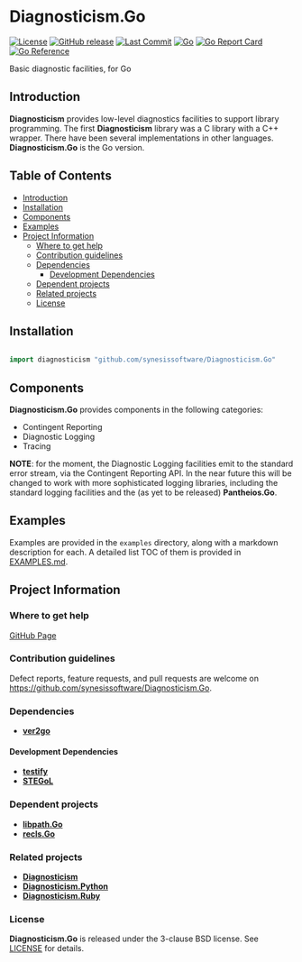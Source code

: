 # Diagnosticism.Go <!-- omit in toc -->

[![License](https://img.shields.io/badge/License-BSD_3--Clause-blue.svg)](https://opensource.org/licenses/BSD-3-Clause)
[![GitHub release](https://img.shields.io/github/v/release/synesissoftware/Diagnosticism.Go.svg)](https://github.com/synesissoftware/Diagnosticism.Go/releases/latest)
[![Last Commit](https://img.shields.io/github/last-commit/synesissoftware/Diagnosticism.Go)](https://github.com/synesissoftware/Diagnosticism.Go/commits/master)
[![Go](https://github.com/synesissoftware/Diagnosticism.Go/actions/workflows/go.yml/badge.svg)](https://github.com/synesissoftware/Diagnosticism.Go/actions/workflows/go.yml)
[![Go Report Card](https://goreportcard.com/badge/github.com/synesissoftware/Diagnosticism.Go)](https://goreportcard.com/report/github.com/synesissoftware/Diagnosticism.Go)
[![Go Reference](https://pkg.go.dev/badge/github.com/synesissoftware/Diagnosticism.Go.svg)](https://pkg.go.dev/github.com/synesissoftware/Diagnosticism.Go)

Basic diagnostic facilities, for Go


## Introduction

**Diagnosticism** provides low-level diagnostics facilities to support library programming. The first **Diagnosticism** library was a C library with a C++ wrapper. There have been several implementations in other languages. **Diagnosticism.Go** is the
Go version.


## Table of Contents <!-- omit in toc -->

- [Introduction](#introduction)
- [Installation](#installation)
- [Components](#components)
- [Examples](#examples)
- [Project Information](#project-information)
	- [Where to get help](#where-to-get-help)
	- [Contribution guidelines](#contribution-guidelines)
	- [Dependencies](#dependencies)
		- [Development Dependencies](#development-dependencies)
	- [Dependent projects](#dependent-projects)
	- [Related projects](#related-projects)
	- [License](#license)


## Installation

```Go

import diagnosticism "github.com/synesissoftware/Diagnosticism.Go"
```


## Components

**Diagnosticism.Go** provides components in the following categories:

* Contingent Reporting
* Diagnostic Logging
* Tracing

**NOTE**: for the moment, the Diagnostic Logging facilities emit to the standard error stream, via the Contingent Reporting API. In the near future this will be changed to work with more sophisticated logging libraries, including the standard logging facilities and the (as yet to be released) **Pantheios.Go**.


## Examples

Examples are provided in the ```examples``` directory, along with a markdown description for each. A detailed list TOC of them is provided in [EXAMPLES.md](./EXAMPLES.md).


## Project Information


### Where to get help

[GitHub Page](https://github.com/synesissoftware/Diagnosticism.Go "GitHub Page")


### Contribution guidelines

Defect reports, feature requests, and pull requests are welcome on https://github.com/synesissoftware/Diagnosticism.Go.


### Dependencies

* [**ver2go**](https://github.com/synesissoftware/ver2go/)


#### Development Dependencies

* [**testify**](https://github.com/stretchr/testify/)
* [**STEGoL**](https://github.com/synesissoftware/STEGoL/)


### Dependent projects

* [**libpath.Go**](https://github.com/synesissoftware/libpath.Go/)
* [**recls.Go**](https://github.com/synesissoftware/recls.Go/)


### Related projects

* [**Diagnosticism**](https://github.com/synesissoftware/Diagnosticism/)
* [**Diagnosticism.Python**](https://github.com/synesissoftware/Diagnosticism.Python/)
* [**Diagnosticism.Ruby**](https://github.com/synesissoftware/Diagnosticism.Ruby/)


### License

**Diagnosticism.Go** is released under the 3-clause BSD license. See [LICENSE](./LICENSE) for details.


<!-- ########################### end of file ########################### -->

